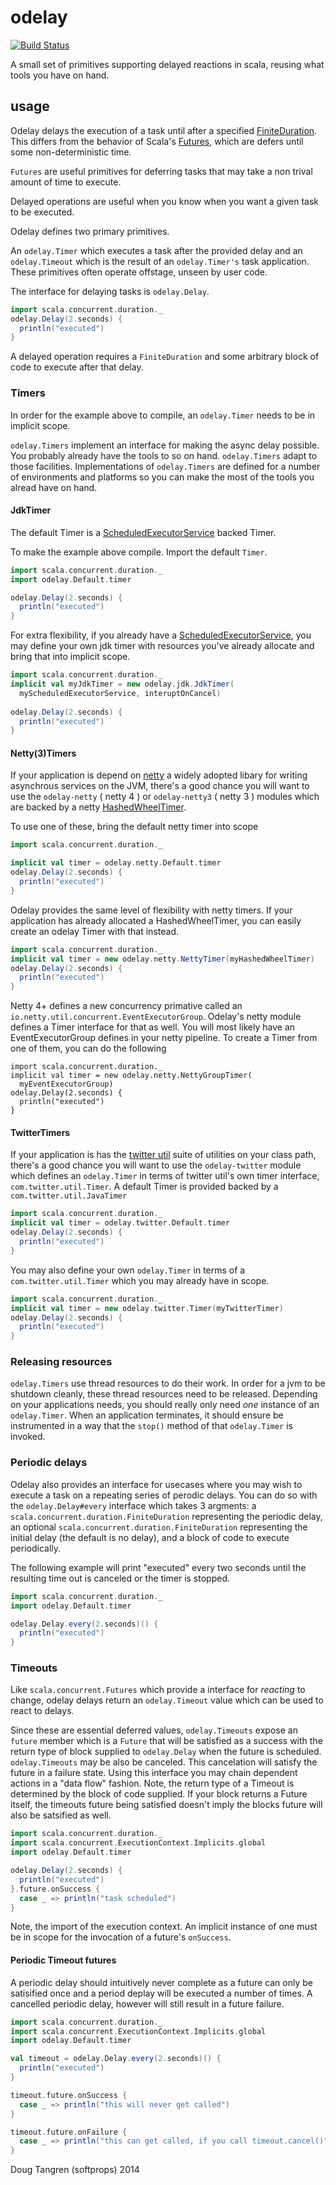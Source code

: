 # odelay

[![Build Status](https://travis-ci.org/softprops/odelay.png?branch=master)](https://travis-ci.org/softprops/odelay)

A small set of primitives supporting delayed reactions in scala, reusing what tools you have on hand.

## usage

Odelay delays the execution of a task until after a specified [FiniteDuration][fd].
This differs from the behavior of Scala's [Futures][fut], which are defers until some non-deterministic time.

`Futures` are useful primitives for deferring tasks that may take a non trival amount of time to execute.

Delayed operations are useful when you know when you want a given task to be executed.

Odelay defines two primary primitives.

An `odelay.Timer` which executes a task after the provided delay and an `odelay.Timeout` which is the result of an `odelay.Timer's` task application.
These primitives often operate offstage, unseen by user code.

The interface for delaying tasks is `odelay.Delay`.

```scala
import scala.concurrent.duration._
odelay.Delay(2.seconds) {
  println("executed")
}
```

A delayed operation requires a `FiniteDuration` and some arbitrary block of code to execute after that delay.

### Timers

In order for the example above to compile, an `odelay.Timer` needs to be in implicit scope.

`odelay.Timers` implement an interface for making the async delay possible. You probably already have the tools to so on hand.
`odelay.Timers` adapt to those facilities. Implementations of `odelay.Timers` are defined for a number of environments and platforms so you can make the most of the tools you alread have on hand.

#### JdkTimer

The default Timer is a [ScheduledExecutorService][ses] backed Timer.

To make the example above compile. Import the default `Timer`.

```scala
import scala.concurrent.duration._
import odelay.Default.timer

odelay.Delay(2.seconds) {
  println("executed")
}
```

For extra flexibility, if you already have a [ScheduledExecutorService][ses], you may define your own jdk timer with resources you've already allocate and bring that into implicit scope.

```scala
import scala.concurrent.duration._
implicit val myJdkTimer = new odelay.jdk.JdkTimer(
  myScheduledExecutorService, interuptOnCancel)
 
odelay.Delay(2.seconds) {
  println("executed")
}
```

#### Netty(3)Timers

If your application is depend on [netty][netty] a widely adopted libary for writing asynchrous services on the JVM, there's a good chance you will want to use the `odelay-netty` ( netty 4 ) or `odelay-netty3` ( netty 3 ) modules which are backed by a netty [HashedWheelTimer][hwt].

To use one of these, bring the default netty timer into scope

```scala
import scala.concurrent.duration._

implicit val timer = odelay.netty.Default.timer
odelay.Delay(2.seconds) {
  println("executed")
}
```

Odelay provides the same level of flexibility with netty timers. If your application has already allocated a HashedWheelTimer, you can easily create an odelay Timer with that instead.

```scala
import scala.concurrent.duration._
implicit val timer = new odelay.netty.NettyTimer(myHashedWheelTimer)
odelay.Delay(2.seconds) {
  println("executed")
}
```

Netty 4+ defines a new concurrency primative called an `io.netty.util.concurrent.EventExecutorGroup`. Odelay's netty module defines a Timer interface for that as well. You will most likely have an EventExecutorGroup defines in your
netty pipeline. To create a Timer from one of them, you can do the following

```
import scala.concurrent.duration._
implicit val timer = new odelay.netty.NettyGroupTimer(
  myEventExecutorGroup)
odelay.Delay(2.seconds) {
  println("executed")
}
```

#### TwitterTimers

If your application is has the [twitter util][tu] suite of utilities on your class path, there's a good chance you will want to use the `odelay-twitter` module which defines an `odelay.Timer` in terms of twitter util's own timer interface, `com.twitter.util.Timer`. A default Timer is provided backed by a `com.twitter.util.JavaTimer`

```scala
import scala.concurrent.duration._
implicit val timer = odelay.twitter.Default.timer
odelay.Delay(2.seconds) {
  println("executed")
}
```

You may also define your own `odelay.Timer` in terms of a `com.twitter.util.Timer` which you may already have in scope.

```scala
import scala.concurrent.duration._
implicit val timer = new odelay.twitter.Timer(myTwitterTimer)
odelay.Delay(2.seconds) {
  println("executed")
}
```

### Releasing resources

`odelay.Timers` use thread resources to do their work. In order for a jvm to be shutdown cleanly, these thread resources need to be released.
Depending on your applications needs, you should really only need _one_ instance of an `odelay.Timer`.
When an application terminates, it should ensure be instrumented in a way that the `stop()` method of that `odelay.Timer` is invoked.

### Periodic delays

Odelay also provides an interface for usecases where you may wish to execute a task on a repeating series of perodic delays.
You can do so with the `odelay.Delay#every` interface which takes 3 argments: a `scala.concurrent.duration.FiniteDuration` representing the periodic delay, an optional `scala.concurrent.duration.FiniteDuration` representing the initial delay (the default is no delay), and a block of code to execute periodically.

The following example will print "executed" every two seconds until the resulting time out is canceled or the timer is stopped.

```scala
import scala.concurrent.duration._
import odelay.Default.timer

odelay.Delay.every(2.seconds)() {
  println("executed")
}
```

### Timeouts

Like `scala.concurrent.Futures` which provide a interface for _reacting_ to change, odelay delays return an `odelay.Timeout` value which
can be used to react to delays.

Since these are essential deferred values, `odelay.Timeouts` expose an `future` member which is a `Future` that will be satisfied as a success with the return type of block supplied to `odelay.Delay` when the future is scheduled. `odelay.Timeouts` may be also be canceled. This cancelation will satisfy the future in a failure state. Using this interface you may chain dependent actions in a "data flow" fashion. Note, the return type of a Timeout is determined by the block of code supplied. If your block returns a Future itself, the timeouts future being satisfied doesn't imply the blocks future will also be satsified as well.

```scala
import scala.concurrent.duration._
import scala.concurrent.ExecutionContext.Implicits.global
import odelay.Default.timer

odelay.Delay(2.seconds) {
  println("executed")
}.future.onSuccess {
  case _ => println("task scheduled")
}
```

Note, the import of the execution context. An implicit instance of one must be in scope for the invocation of a future's `onSuccess`.

#### Periodic Timeout futures

A periodic delay should intuitively never complete as a future can only be satisified once and a period deplay will be executed a number of times.
A cancelled periodic delay, however will still result in a future failure.

```scala
import scala.concurrent.duration._
import scala.concurrent.ExecutionContext.Implicits.global
import odelay.Default.timer

val timeout = odelay.Delay.every(2.seconds)() {
  println("executed")
}

timeout.future.onSuccess {
  case _ => println("this will never get called")
}

timeout.future.onFailure {
  case _ => println("this can get called, if you call timeout.cancel()")
}
```

Doug Tangren (softprops) 2014

[fd]: http://www.scala-lang.org/api/current/index.html#scala.concurrent.duration.FiniteDuration
[fut]: http://www.scala-lang.org/api/current/index.html#scala.concurrent.Future
[ses]: http://docs.oracle.com/javase/7/docs/api/java/util/concurrent/ScheduledExecutorService.html
[netty]: http://netty.io/
[hwt]: http://netty.io/4.0/api/io/netty/util/HashedWheelTimer.html
[tu]: http://twitter.github.io/util/
